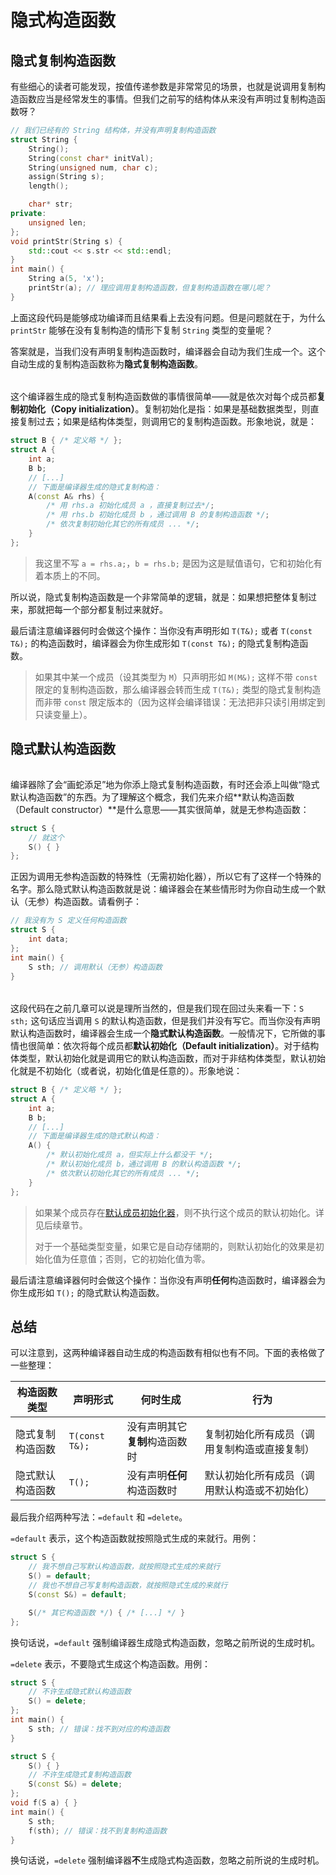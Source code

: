 # 隐式构造函数

## 隐式复制构造函数

有些细心的读者可能发现，按值传递参数是非常常见的场景，也就是说调用复制构造函数应当是经常发生的事情。但我们之前写的结构体从来没有声明过复制构造函数呀？
```cpp
// 我们已经有的 String 结构体，并没有声明复制构造函数
struct String {
    String();
    String(const char* initVal);
    String(unsigned num, char c);
    assign(String s);
    length();

    char* str;
private:
    unsigned len;
};
void printStr(String s) {
    std::cout << s.str << std::endl;
}
int main() {
    String a(5, 'x');
    printStr(a); // 理应调用复制构造函数，但复制构造函数在哪儿呢？
}
```

上面这段代码是能够成功编译而且结果看上去没有问题。但是问题就在于，为什么 `printStr` 能够在没有复制构造的情形下复制 `String` 类型的变量呢？

答案就是，当我们没有声明复制构造函数时，编译器会自动为我们生成一个。这个自动生成的复制构造函数称为**隐式复制构造函数**。

<h6 id="idx_复制初始化"></h6>

这个编译器生成的隐式复制构造函数做的事情很简单——就是依次对每个成员都**复制初始化（Copy initialization）**。复制初始化是指：如果是基础数据类型，则直接复制过去；如果是结构体类型，则调用它的复制构造函数。形象地说，就是：
```cpp
struct B { /* 定义略 */ };
struct A {
    int a;
    B b;
    // [...]
    // 下面是编译器生成的隐式复制构造：
    A(const A& rhs) {
        /* 用 rhs.a 初始化成员 a ，直接复制过去*/;
        /* 用 rhs.b 初始化成员 b ，通过调用 B 的复制构造函数 */;
        /* 依次复制初始化其它的所有成员 ... */;
    }
};
```

> 我这里不写 `a = rhs.a;`，`b = rhs.b;` 是因为这是赋值语句，它和初始化有着本质上的不同。

所以说，隐式复制构造函数是一个非常简单的逻辑，就是：如果想把整体复制过来，那就把每一个部分都复制过来就好。

最后请注意编译器何时会做这个操作：当你没有声明形如 `T(T&);` 或者 `T(const T&);` 的构造函数时，编译器会为你生成形如 `T(const T&);` 的隐式复制构造函数。

> 如果其中某一个成员（设其类型为 `M`）只声明形如 `M(M&);` 这样不带 `const` 限定的复制构造函数，那么编译器会转而生成 `T(T&);` 类型的隐式复制构造而非带 `const` 限定版本的（因为这样会编译错误：无法把非只读引用绑定到只读变量上）。

## 隐式默认构造函数

<h6 id="idx_默认构造函数"></h6>

编译器除了会“画蛇添足”地为你添上隐式复制构造函数，有时还会添上叫做“隐式默认构造函数”的东西。为了理解这个概念，我们先来介绍**默认构造函数（Default constructor）**是什么意思——其实很简单，就是无参构造函数：
```cpp
struct S {
    // 就这个
    S() { }
};
```
正因为调用无参构造函数的特殊性（无需初始化器），所以它有了这样一个特殊的名字。那么隐式默认构造函数就是说：编译器会在某些情形时为你自动生成一个默认（无参）构造函数。请看例子：
```cpp
// 我没有为 S 定义任何构造函数
struct S {
    int data;
};
int main() {
    S sth; // 调用默认（无参）构造函数
}
```

<h6 id="idx_默认初始化"></h6>

这段代码在之前几章可以说是理所当然的，但是我们现在回过头来看一下：`S sth;` 这句话应当调用 `S` 的默认构造函数，但是我们并没有写它。而当你没有声明默认构造函数时，编译器会生成一个**隐式默认构造函数**。一般情况下，它所做的事情也很简单：依次将每个成员都**默认初始化（Default initialization）**。对于结构体类型，默认初始化就是调用它的默认构造函数，而对于非结构体类型，默认初始化就是不初始化（或者说，初始化值是任意的）。形象地说：
```cpp
struct B { /* 定义略 */ };
struct A {
    int a;
    B b;
    // [...]
    // 下面是编译器生成的隐式默认构造：
    A() {
        /* 默认初始化成员 a，但实际上什么都没干 */;
        /* 默认初始化成员 b，通过调用 B 的默认构造函数 */;
        /* 依次默认初始化其它的所有成员 ... */;
    }
};
```

> 如果某个成员存在[默认成员初始化器](ch06/assignment_vs_construct.md#默认成员初始化器)，则不执行这个成员的默认初始化。详见后续章节。
> 
> 对于一个基础类型变量，如果它是自动存储期的，则默认初始化的效果是初始化值为任意值；否则，它的初始化值为零。

最后请注意编译器何时会做这个操作：当你没有声明**任何**构造函数时，编译器会为你生成形如 `T();` 的隐式默认构造函数。

## 总结

可以注意到，这两种编译器自动生成的构造函数有相似也有不同。下面的表格做了一些整理：

| 构造函数类型     | 声明形式       | 何时生成                       | 行为                                         |
| ---------------- | -------------- | ------------------------------ | -------------------------------------------- |
| 隐式复制构造函数 | `T(const T&);` | 没有声明其它**复制**构造函数时 | 复制初始化所有成员（调用复制构造或直接复制） |
| 隐式默认构造函数 | `T();`         | 没有声明**任何**构造函数时     | 默认初始化所有成员（调用默认构造或不初始化） |

最后我介绍两种写法：`=default` 和 `=delete`。

`=default` 表示，这个构造函数就按照隐式生成的来就行。用例：
```cpp
struct S {
    // 我不想自己写默认构造函数，就按照隐式生成的来就行
    S() = default;
    // 我也不想自己写复制构造函数，就按照隐式生成的来就行
    S(const S&) = default;

    S(/* 其它构造函数 */) { /* [...] */ }
};
```

换句话说，`=default` 强制编译器生成隐式构造函数，忽略之前所说的生成时机。

`=delete` 表示，不要隐式生成这个构造函数。用例：
```CPP
struct S {
    // 不许生成隐式默认构造函数
    S() = delete;
};
int main() {
    S sth; // 错误：找不到对应的构造函数
}
```
```CPP
struct S {
    S() { }
    // 不许生成隐式复制构造函数
    S(const S&) = delete;
};
void f(S a) { }
int main() {
    S sth;
    f(sth); // 错误：找不到复制构造函数
}
```

换句话说，`=delete` 强制编译器**不**生成隐式构造函数，忽略之前所说的生成时机。
